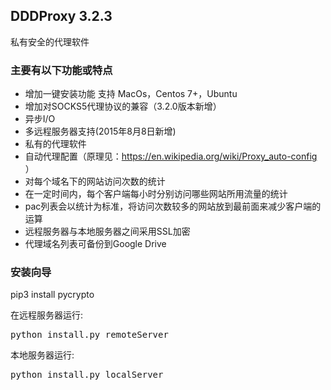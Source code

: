 <h2>DDDProxy 3.2.3</h2>
私有安全的代理软件
<h3>主要有以下功能或特点</h3>

*	增加一键安装功能 支持 MacOs，Centos 7+，Ubuntu
*	增加对SOCKS5代理协议的兼容（3.2.0版本新增）
*	异步I/O
*	多远程服务器支持(2015年8月8日新增)
*	私有的代理软件
*	自动代理配置（原理见：https://en.wikipedia.org/wiki/Proxy_auto-config ）
*	对每个域名下的网站访问次数的统计
*	在一定时间内，每个客户端每小时分别访问哪些网站所用流量的统计
*	pac列表会以统计为标准，将访问次数较多的网站放到最前面来减少客户端的运算
*	远程服务器与本地服务器之间采用SSL加密
*	代理域名列表可备份到Google Drive

<h3>安装向导</h3>

pip3 install pycrypto

在远程服务器运行: 
<pre>python install.py remoteServer</pre>
本地服务器运行: 
<pre>python install.py localServer</pre>
